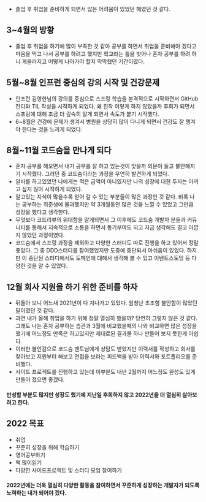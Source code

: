 * 졸업 후 취업을 준비하게 되면서 많은 어려움이 있었던 해였던 것 같다.

## 3~4월의 방황
* 졸업 후 취업을 하기에 많이 부족한 것 같아 공부를 하면서 취업을 준비해야 겠다고 마음을 먹고 나서 공부를 하려고 했지만 학교라는 틀을 벗어나 혼자 공부를 하려 하니 게을러지고 어떻게 나아가야 할지 막막했던 기간이였다. 

## 5월~8월 인프런 중심의 강의 시작 및 건강문제
* 인프런 김영한님의 강의를 중심으로 스프링 학습을 본격적으로 시작하면서 GitHub 잔디와 TIL 작성을 시작하게 되었다. 왜 진작 이렇게 하지 않았을까 후회가 되면서 스프링에 대해 조금 더 깊숙히 알게 되면서 속도가 붙기 시작했다.
* 6~8월은 건강에 문제가 생겨서 병원을 상당히 많이 다니게 되면서 건강도 잘 챙겨야 한다는 것을 느끼게 되었다.

## 8월~11월 코드숨을 만나게 되다
* 혼자 공부를 해오면서 내가 공부를 잘 하고 있는것이 맞을까 의문이 들고 불안해지기 시작했다. 그러던 중 코드숨이라는 과정을 우연히 발견하게 되었다.
* 알바를 하고있었던 나에게는 적은 금액이 아니였지만 나의 성장에 대한 투자는 아끼고 싶지 않아 시작하게 되었다.
* 알고있는 지식이 많을수록 얻어 갈 수 있는 부분들이 많은 과정인 것 같다. 비록 나는 공부하는 취준생에 불과했지만 약 3개월동안 많은 것을 느낄 수 있었고 그만큼 성장을 했다고 생각한다.
* 무엇보다 코드리뷰의 위대함을 알게되면서 그 이후에도 코드숨 개발자 분들과 커뮤니티를 통해서 지속적으로 소통을 하면서 동기부여도 되고 지금 생각해도 결코 아깝지 않았던 과정이였다.
* 코드숨에서 스프링 과정을 제외하고 다양한 스터디도 따로 진행을 하고 있어서 정말 좋았다. 그 중 DDD스터디를 참여했었지만 도중에 중단되서 아쉬움이 있었다. 하지만 이 중단된 스터디에서도 도메인에 대해서 생각해 볼 수 있고 이벤트스토밍 등 다양한 것을 알 수 있었다.

## 12월 회사 지원을 하기 위한 준비를 하자
* 뒤돌아 보니 어느새 2021년이 다 지나가고 있었다. 엄청난 초조함 불안함이 많았던 달이였던 것 같다.
* 과연 내가 올해 취업을 하기 위해 정말 열심히 했을까? 당연히 그렇지 않은 것 같다. 그래도 나는 혼자 공부하는 습관과 3월에 비교했을때의 나와 비교하면 많은 성장을 했기에 어느정도 만족은 하고있지만 제대로된 결과물 하나 만들어 보지 못한게 아쉽다.
* 이러한 불안감으로 코드숨 멘토님에게 상담도 받았지만 이력서를 작성하고 회사를 찾아보고 지원부터 해보고 면접을 보라는 피드백을 받아 이력서와 포트폴리오를 준비했다.
* 사이드 프로젝트를 진행하고 있는데 이부분도 내년 2월까지 어느정도 완성도 있게 만들어 졌으면 좋겠다.

#### 반성할 부분도 많지만 성장도 했기에 지난일 후회하지 않고 2022년을 더 열심히 살아보려고 한다.

## 2022 목표
* 취업
* 꾸준히 성장을 위해 학습하기
* 영어공부하기
* 책 많이읽기
* 다양한 사이드프로젝트 및 스터디 모임 참여하기

#### 2022년에는 더욱 열심히 다양한 활동을 참여하면서 꾸준하게 성장하는 개발자가 되도록 노력하는 내가 되어야 겠다. 
